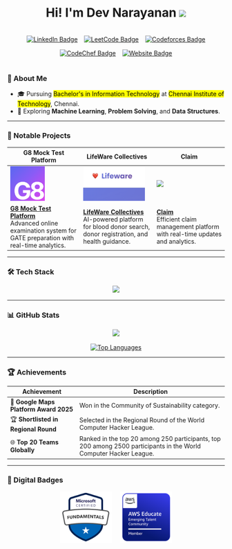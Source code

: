 <h1 align="center">Hi! I'm Dev Narayanan <img src="https://gifdb.com/images/high/cute-wave-emoji-hand-59s88kk0zj3xho40.gif" style="height:25px;" height="25"/> </h1>
<br>

<div align="center" style="display: flex; gap: 15px; justify-content: center; flex-wrap: wrap;">
  <a href="https://www.linkedin.com/in/devnarayanan0/">
    <img src="https://img.shields.io/badge/LinkedIn-0077B5?style=for-the-badge&logo=linkedin&logoColor=white" alt="LinkedIn Badge"/>
  </a>
  <a href="https://leetcode.com/u/devnarayanan0/">
    <img src="https://img.shields.io/badge/LeetCode-000000?style=for-the-badge&logo=LeetCode&logoColor=#d16c06" alt="LeetCode Badge"/>
  </a>
  <a href="https://codeforces.com/profile/devnarayanan0">
    <img src="https://img.shields.io/badge/Codeforces-000000?style=for-the-badge&logo=codeforces&logoColor=white" alt="Codeforces Badge"/>
  </a>
  <a href="https://www.codechef.com/users/devnarayanan0">
    <img src="https://img.shields.io/badge/CodeChef-5B4638?style=for-the-badge&logo=CodeChef&logoColor=white" alt="CodeChef Badge"/>
  </a>
  <a href="https://devash0.vercel.app/">
    <img src="https://img.shields.io/badge/Website-000000?style=for-the-badge&logo=About.me&logoColor=white" alt="Website Badge"/>
  </a>
</div>
<br>

### 💫 About Me

- 🎓 Pursuing <mark>Bachelor's in Information Technology</mark> at <mark>Chennai Institute of Technology</mark>, Chennai.
- 🌱 Exploring **Machine Learning**, **Problem Solving**, and **Data Structures**.

---

### 🚀 Notable Projects

| G8 Mock Test Platform | LifeWare Collectives | Claim |
|----------------------|--------------------|-------|
| <img src="/Assets/Nexbit Logo.svg" height="80"/> | <img src="/Assets/ffff.png" height="80"/> | <img src="badges/ClaimLogo.png" height="80"/> |
| **[G8 Mock Test Platform](https://g8-lemon.vercel.app/)** <br> Advanced online examination system for GATE preparation with real-time analytics. | **[LifeWare Collectives](https://lifeware.vercel.app/)** <br> AI-powered platform for blood donor search, donor registration, and health guidance. | **[Claim](https://claim-v2.vercel.app/)** <br> Efficient claim management platform with real-time updates and analytics. |

---

### 🛠 Tech Stack
<p align="center">
  <a href="https://skillicons.dev">
    <img src="https://skillicons.dev/icons?i=react,nextjs,js,supabase,cpp,python,mongodb,git,kotlin" />
  </a>
</p>

---

### 📊 GitHub Stats

<div align="center">

  <!-- GitHub Stats -->
  <a href="http://www.github.com/devnarayanan0"><img src="https://github-readme-streak-stats.herokuapp.com/?user=devnarayanan0&stroke=ffffff&background=1c1917&ring=22c55e&fire=22c55e&currStreakNum=ffffff&currStreakLabel=22c55e&sideNums=ffffff&sideLabels=ffffff&dates=ffffff&hide_border=true" /></a>

<a href="https://github.com/devnarayanan0" align="left"><img src="https://github-readme-stats.vercel.app/api/top-langs/?username=devnarayanan0&langs_count=10&title_color=22c55e&text_color=ffffff&icon_color=22c55e&bg_color=1c1917&hide_border=true&locale=en&custom_title=Top%20%Languages" alt="Top Languages" /></a>
</div>

---

### 🏆 Achievements

| Achievement | Description |
|------------|-------------|
| 🥇 **Google Maps Platform Award 2025** | Won in the Community of Sustainability category. |
| 🏆 **Shortlisted in Regional Round** | Selected in the Regional Round of the World Computer Hacker League. |
| 🌐 **Top 20 Teams Globally** | Ranked in the top 20 among 250 participants, top 200 among 2500 participants in the World Computer Hacker League. |

---

### 🏅 Digital Badges

<div style="display: flex; gap: 20px; justify-content: center; align-items: center; margin-top: 15px;">
  <img src="/Assets/Microsoft Certified Fundamentals Badge.png" height="120px" alt="Microsoft Badge"/>
  <img src="/Assets/AWSEBadge.png" height="120px" alt="AWS Badge"/>
</div>
